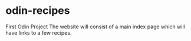 # odin-recipes
First Odin Project
The website will consist of a main index page which will have links to a few recipes. 